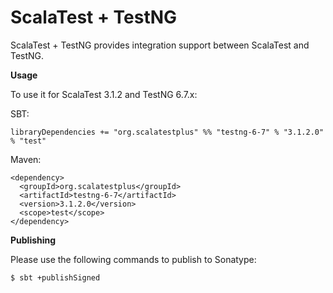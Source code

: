 # ScalaTest + TestNG
ScalaTest + TestNG provides integration support between ScalaTest and TestNG.

**Usage**

To use it for ScalaTest 3.1.2 and TestNG 6.7.x: 

SBT: 

```
libraryDependencies += "org.scalatestplus" %% "testng-6-7" % "3.1.2.0" % "test"
```

Maven: 

```
<dependency>
  <groupId>org.scalatestplus</groupId>
  <artifactId>testng-6-7</artifactId>
  <version>3.1.2.0</version>
  <scope>test</scope>
</dependency>
```

**Publishing**

Please use the following commands to publish to Sonatype: 

```
$ sbt +publishSigned
```
